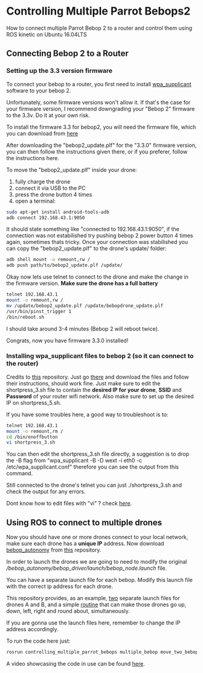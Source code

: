 # Controlling Multiple Parrot Bebops2

How to connect multiple Parrot Bebop 2 to a router and control them using ROS kinetic on Ubuntu 16.04LTS

## Connecting Bebop 2 to a Router 

### Setting up the 3.3 version firmware

To connect your bebop to a router, you first need to install [wpa_supplicant](https://wiki.archlinux.org/index.php/WPA_supplicant) software to your bebop 2. 

Unfortunately, some firmware versions won't allow it. If that's the case for your firmware version, I recommend downgrading your "Bebop 2" firmware to the 3.3v. Do it at your own risk.

To install the firmware 3.3 for bebop2, you will need the firmware file, which you can download from [here](https://github.com/uavpal/beboptwo4g/wiki/Manual-firmware-upgrade-and-downgrade-of-Parrot-Bebop-2)

After downloading the "bebop2_update.plf" for the "3.3.0" firmware version, you can then follow the instructions given there, or if you preferer, follow the instructions here.

To move the "bebop2_update.plf" inside your drone:

1. fully charge the drone
2. connect it via USB to the PC 
3. press the drone button 4 times
4. open a terminal:
```bash
sudo apt-get install android-tools-adb
adb connect 192.168.43.1:9050
```


It should state something like "connected to 192.168.43.1:9050", if the connection was not estabilished try pushing bebop 2 power button 4 times again, sometimes thats tricky.
Once your connection was stabilished you can copy the "bebop2_update.plf" to the drone's update/ folder:

```bash
adb shell mount -o remount,rw /
adb push path/to/bebop2_update.plf /update/  
```


Okay now lets use telnet to connect to the drone and make the change in the firmware version. **Make sure the drone has a full battery**

```bash
telnet 192.168.43.1
mount -o remount,rw /
mv /update/bebop2_update.plf /update/bebopdrone_update.plf
/usr/bin/pinst_trigger 1
/bin/reboot.sh
```


I should take around 3-4 minutes (Bebop 2 will reboot twice).

Congrats, now you have firmware 3.3.0 installed! 

### Installing wpa_supplicant files to bebop 2 (so it can connect to the router)

Credits to [this](https://github.com/tnaegeli/multiple_bebops.git) repository. Just go [there](https://github.com/tnaegeli/multiple_bebops.git) and download the files and follow their instructions, should work fine.
Just make sure to edit the shortpress_3.sh file to contain the **desired IP for your drone**, **SSID** and **Password** of your router wifi network.
Also make sure to set up the desired IP on shortpress_5.sh.

If you have some troubles here, a good way to troubleshoot is to:
```bash
telnet 192.168.43.1
mount -o remount,rm /
cd /bin/onoffbutton
vi shortpress_3.sh
```


You can then edit the shortpress_3.sh file directly, a suggestion is to drop the -B flag from "wpa_supplicant -B -D wext -i eth0 -c /etc/wpa_supplicant.conf" therefore you can see the output from this command.

Still connected to the drone's telnet you can just ./shortpress_3.sh and check the output for any errors.

Dont know how to edit files with "vi" ? check [here](https://staff.washington.edu/rells/R110/).

## Using ROS to connect to multiple drones

Now you should have one or more drones connect to your local network, make sure each drone has a **unique IP** address.
Now download [bebop_autonomy](https://bebop-autonomy.readthedocs.io/en/latest/) from [this](https://github.com/AutonomyLab/bebop_autonomy.git) repository.

In order to launch the drones we are going to need to modify the original */bebop_autonomy/bebop_driver/launch/bebop_node.launch* file.

You can have a separate launch file for each bebop. Modify this launch file with the correct ip address for each drone.

This repository provides, as an example, [two](https://github.com/acsmedeiros/controlling_multiple_parrot_bebops/tree/master/launch_for%20bebop_autonomy) separate launch files for drones A and B, and a simple [routine](https://github.com/acsmedeiros/controlling_multiple_parrot_bebops/blob/master/src/move_two_bebop2.cpp) that can make those drones go up, down, left, right and round about, simultaneously.

If you are gonna use the launch files here, remember to change the IP address accordingly.

To run the code here just:
```bash
rosrun controlling_multiple_parrot_bebops multiple_bebop move_two_bebop2
```

A video showcasing the code in use can be found [here](https://youtu.be/slre7MKHVYc).

